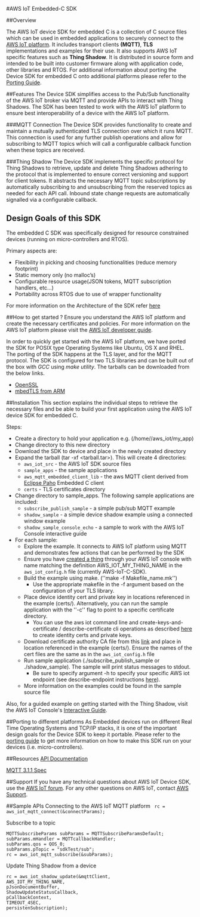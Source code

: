 #AWS IoT Embedded-C SDK

##Overview

The AWS IoT device SDK for embedded C is a collection of C source files which can be used in embedded applications to securely connect to the [AWS IoT platform](http://docs.aws.amazon.com/iot/latest/developerguide/what-is-aws-iot.html). It includes transport clients **(MQTT)**, **TLS** implementations and examples for their use. It also supports AWS IoT specific features such as **Thing Shadow**. It is distributed in source form and intended to be built into customer firmware along with application code, other libraries and RTOS. For additional information about porting the Device SDK for embedded C onto additional platforms please refer to the [Porting Guide](https://github.com/aws/aws-iot-device-sdk-embedded-C/blob/master/PortingGuide.md).

##Features
The Device SDK simplifies access to the Pub/Sub functionality of the AWS IoT broker via MQTT and provide APIs to interact with Thing Shadows. The SDK has been tested to work with the AWS IoT platform to ensure best interoperability of a device with the AWS IoT platform.

###MQTT Connection
The Device SDK provides functionality to create and maintain a mutually authenticated TLS connection over which it runs MQTT. This connection is used for any further publish operations and allow for subscribing to MQTT topics which will call a configurable callback function when these topics are received.

###Thing Shadow
The Device SDK implements the specific protocol for Thing Shadows to retrieve, update and delete Thing Shadows adhering to the protocol that is implemented to ensure correct versioning and support for client tokens. It abstracts the necessary MQTT topic subscriptions by automatically subscribing to and unsubscribing from the reserved topics as needed for each API call. Inbound state change requests are automatically signalled via a configurable callback.

## Design Goals of this SDK
The embedded C SDK was specifically designed for resource constrained devices (running on micro-controllers and RTOS).

Primary aspects are:
 * Flexibility in picking and choosing functionalities (reduce memory footprint)
 * Static memory only (no malloc’s)
 * Configurable resource usage(JSON tokens, MQTT subscription handlers, etc…)
 * Portability across RTOS due to use of wrapper functionality
 
For more information on the Architecture of the SDK refer [here](http://aws-iot-device-sdk-embedded-c-docs.s3-website-us-east-1.amazonaws.com/index.html)

##How to get started ?
Ensure you understand the AWS IoT platform and create the necessary certificates and policies. For more information on the AWS IoT platform please visit the [AWS IoT developer guide](http://docs.aws.amazon.com/iot/latest/developerguide/iot-security-identity.html).

In order to quickly get started with the AWS IoT platform, we have ported the SDK for POSIX type Operating Systems like Ubuntu, OS X and RHEL. The porting of the SDK happens at the TLS layer, and for the MQTT protocol. The SDK is configured for two TLS libraries and can be built out of the box with *GCC* using *make utility*. The tarballs can be downloaded from the below links.

* [OpenSSL](https://s3.amazonaws.com/aws-iot-device-sdk-embedded-c/linux_mqtt_openssl-1.0.0.tar)
* [mbedTLS from ARM](https://s3.amazonaws.com/aws-iot-device-sdk-embedded-c/linux_mqtt_mbedtls-1.0.0.tar)

##Installation
This section explains the individual steps to retrieve the necessary files and be able to build your first application using the AWS IoT device SDK for embedded C.

Steps:

 * Create a directory to hold your application e.g. (/home/<user>/aws_iot/my_app)
 * Change directory to this new directory
 * Download the SDK to device and place in the newly created directory
 * Expand the tarball (tar -xf <tarball.tar>).  This will create 4 directories:
 	* `aws_iot_src` - the AWS IoT SDK source files
 	* `sample_apps` - the sample applications
 	* `aws_mqtt_embedded_client_lib` - the aws MQTT client derived from [Eclipse Paho](http://www.eclipse.org/paho/clients/c/embedded/) Embedded C client
 	* `certs` - TLS certificates directory
 * Change directory to sample_apps.  The following sample applications are included:
 	* `subscribe_publish_sample` - a simple pub/sub MQTT example
 	* `shadow_sample` - a simple device shadow example using a connected window example
 	* `shadow_sample_console_echo` - a sample to work with the AWS IoT Console interactive guide
 * For each sample:
 	* Explore the example.  It connects to AWS IoT platform using MQTT and demonstrates few actions that can be performed by the SDK
 	* Ensure you have [created a thing](https://docs.aws.amazon.com/iot/latest/developerguide/create-thing.html) through your AWS IoT console with name matching the definition AWS_IOT_MY_THING_NAME in the `aws_iot_config.h` file (currently AWS-IoT-C-SDK).
 	* Build the example using make.  (''make -f Makefile_name.mk'')
 	  * Use the appropriate makefile in the -f argument based on the configuration of your TLS library.
 	* Place device identity cert and private key in locations referenced in the example (certs/).  Alternatively, you can run the sample application with the ''-c'' flag to point to a specific certificate directory.
 	  * You can use the aws iot command line and create-keys-and-certificate / describe-certificate cli operations as described [here](https://docs.aws.amazon.com/iot/latest/developerguide/secure-communication.html) to create identity certs and private keys.
 	* Download certificate authority CA file from this [link](https://www.symantec.com/content/en/us/enterprise/verisign/roots/VeriSign-Class%203-Public-Primary-Certification-Authority-G5.pem) and place in location referenced in the example (certs/). Ensure the names of the cert files are the same as in the `aws_iot_config.h` file
 	* Run sample application (./subscribe_publish_sample or ./shadow_sample).  The sample will print status messages to stdout.
 	  * Be sure to specify argument -h to specify your specific AWS iot endpoint (see describe-endpoint instructions [here](https://docs.aws.amazon.com/iot/latest/developerguide/verify-pub-sub.html)).
 	* More information on the examples could be found in the sample source file
 	
Also, for a guided example on getting started with the Thing Shadow, visit the AWS IoT Console's [Interactive Guide](https://console.aws.amazon.com/iot).

##Porting to different platforms
As Embedded devices run on different Real Time Operating Systems and TCP/IP stacks, it is one of the important design goals for the Device SDK to keep it portable. Please refer to the [porting guide](https://github.com/aws/aws-iot-device-sdk-embedded-C/blob/master/PortingGuide.md) to get more information on how to make this SDK run on your devices (i.e. micro-controllers).

##Resources
[API Documentation](http://aws-iot-device-sdk-embedded-c-docs.s3-website-us-east-1.amazonaws.com/index.html)

[MQTT 3.1.1 Spec](http://docs.oasis-open.org/mqtt/mqtt/v3.1.1/csprd02/mqtt-v3.1.1-csprd02.html)

##Support
If you have any technical questions about AWS IoT Device SDK, use the [AWS IoT forum](https://forums.aws.amazon.com/forum.jspa?forumID=210).
For any other questions on AWS IoT, contact [AWS Support](https://aws.amazon.com/contact-us/).

##Sample APIs
Connecting to the AWS IoT MQTT platform
``` rc = aws_iot_mqtt_connect(&connectParams);```

Subscribe to a topic

```
MQTTSubscribeParams subParams = MQTTSubscribeParamsDefault; 
subParams.mHandler = MQTTcallbackHandler;
subParams.qos = QOS_0;
subParams.pTopic = "sdkTest/sub";
rc = aws_iot_mqtt_subscribe(&subParams);
```


Update Thing Shadow from a device
``` 
rc = aws_iot_shadow_update(&mqttClient,
AWS_IOT_MY_THING_NAME, 
pJsonDocumentBuffer, 
ShadowUpdateStatusCallback,
pCallbackContext, 
TIMEOUT_4SEC, 
persistenSubscription);
```
